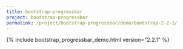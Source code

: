 ```yaml
---
title: bootstrap-progressbar
project: bootstrap-progressbar
permalink: /project/bootstrap-progressbar/demo/bootstrap-2-2-1/
---
```


{% include bootstrap_progressbar_demo.html version="2.2.1" %}
